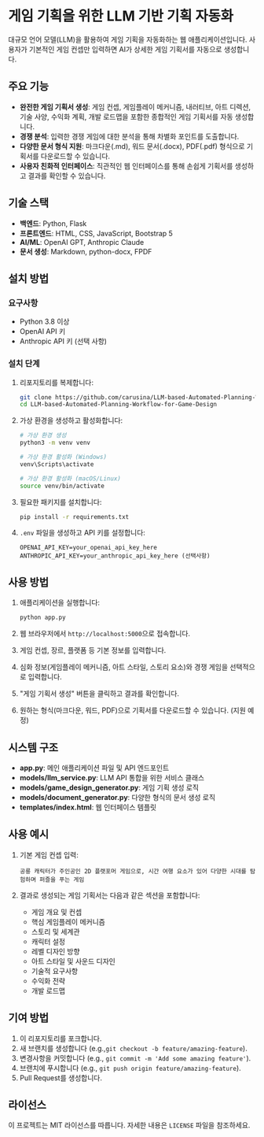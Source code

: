 # 게임 기획을 위한 LLM 기반 기획 자동화

대규모 언어 모델(LLM)을 활용하여 게임 기획을 자동화하는 웹 애플리케이션입니다. 사용자가 기본적인 게임 컨셉만 입력하면 AI가 상세한 게임 기획서를 자동으로 생성합니다.

## 주요 기능

- **완전한 게임 기획서 생성**: 게임 컨셉, 게임플레이 메커니즘, 내러티브, 아트 디렉션, 기술 사양, 수익화 계획, 개발 로드맵을 포함한 종합적인 게임 기획서를 자동 생성합니다.
- **경쟁 분석**: 입력한 경쟁 게임에 대한 분석을 통해 차별화 포인트를 도출합니다.
- **다양한 문서 형식 지원**: 마크다운(.md), 워드 문서(.docx), PDF(.pdf) 형식으로 기획서를 다운로드할 수 있습니다.
- **사용자 친화적 인터페이스**: 직관적인 웹 인터페이스를 통해 손쉽게 기획서를 생성하고 결과를 확인할 수 있습니다.

## 기술 스택

- **백엔드**: Python, Flask
- **프론트엔드**: HTML, CSS, JavaScript, Bootstrap 5
- **AI/ML**: OpenAI GPT, Anthropic Claude
- **문서 생성**: Markdown, python-docx, FPDF

## 설치 방법

### 요구사항

- Python 3.8 이상
- OpenAI API 키
- Anthropic API 키 (선택 사항)

### 설치 단계

1. 리포지토리를 복제합니다:
   ```bash
   git clone https://github.com/carusina/LLM-based-Automated-Planning-Workflow-for-Game-Design.git
   cd LLM-based-Automated-Planning-Workflow-for-Game-Design
   ```

2. 가상 환경을 생성하고 활성화합니다:
   ```bash
   # 가상 환경 생성
   python3 -m venv venv
   
   # 가상 환경 활성화 (Windows)
   venv\Scripts\activate
   
   # 가상 환경 활성화 (macOS/Linux)
   source venv/bin/activate
   ```

3. 필요한 패키지를 설치합니다:
   ```bash
   pip install -r requirements.txt
   ```

4. `.env` 파일을 생성하고 API 키를 설정합니다:
   ```
   OPENAI_API_KEY=your_openai_api_key_here
   ANTHROPIC_API_KEY=your_anthropic_api_key_here (선택사항)
   ```

## 사용 방법

1. 애플리케이션을 실행합니다:
   ```bash
   python app.py
   ```

2. 웹 브라우저에서 `http://localhost:5000`으로 접속합니다.

3. 게임 컨셉, 장르, 플랫폼 등 기본 정보를 입력합니다.

4. 심화 정보(게임플레이 메커니즘, 아트 스타일, 스토리 요소)와 경쟁 게임을 선택적으로 입력합니다.

5. "게임 기획서 생성" 버튼을 클릭하고 결과를 확인합니다.

6. 원하는 형식(마크다운, 워드, PDF)으로 기획서를 다운로드할 수 있습니다. (지원 예정)

## 시스템 구조

- **app.py**: 메인 애플리케이션 파일 및 API 엔드포인트
- **models/llm_service.py**: LLM API 통합을 위한 서비스 클래스
- **models/game_design_generator.py**: 게임 기획 생성 로직
- **models/document_generator.py**: 다양한 형식의 문서 생성 로직
- **templates/index.html**: 웹 인터페이스 템플릿

## 사용 예시

1. 기본 게임 컨셉 입력:
   ```
   공룡 캐릭터가 주인공인 2D 플랫포머 게임으로, 시간 여행 요소가 있어 다양한 시대를 탐험하며 퍼즐을 푸는 게임
   ```

2. 결과로 생성되는 게임 기획서는 다음과 같은 섹션을 포함합니다:
   - 게임 개요 및 컨셉
   - 핵심 게임플레이 메커니즘
   - 스토리 및 세계관
   - 캐릭터 설정
   - 레벨 디자인 방향
   - 아트 스타일 및 사운드 디자인
   - 기술적 요구사항
   - 수익화 전략
   - 개발 로드맵

## 기여 방법

1. 이 리포지토리를 포크합니다.
2. 새 브랜치를 생성합니다 (e.g.,`git checkout -b feature/amazing-feature`).
3. 변경사항을 커밋합니다 (e.g., `git commit -m 'Add some amazing feature'`).
4. 브랜치에 푸시합니다 (e.g., `git push origin feature/amazing-feature`).
5. Pull Request를 생성합니다.

## 라이선스

이 프로젝트는 MIT 라이선스를 따릅니다. 자세한 내용은 `LICENSE` 파일을 참조하세요.